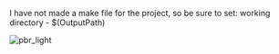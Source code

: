 I have not made a make file for the project,
so be sure to set:
working directory - $(OutputPath)

![pbr_light](https://github.com/user-attachments/assets/2451d5c8-8016-4f53-b104-41ca1bb528a6)
